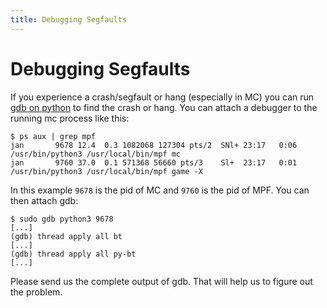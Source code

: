```yaml
---
title: Debugging Segfaults
---
```


# Debugging Segfaults


If you experience a crash/segfault or hang (especially in MC) you can
run [gdb on python](https://wiki.python.org/moin/DebuggingWithGdb) to
find the crash or hang. You can attach a debugger to the running mc
process like this:

``` console
$ ps aux | grep mpf
jan       9678 12.4  0.3 1082068 127304 pts/2  SNl+ 23:17   0:06 /usr/bin/python3 /usr/local/bin/mpf mc
jan       9760 37.0  0.1 571368 56660 pts/3    Sl+  23:17   0:01 /usr/bin/python3 /usr/local/bin/mpf game -X
```

In this example `9678` is the pid of MC and `9760` is the pid of MPF.
You can then attach gdb:

``` console
$ sudo gdb python3 9678
[...]
(gdb) thread apply all bt
[...]
(gdb) thread apply all py-bt
[...]
```

Please send us the complete output of gdb. That will help us to figure
out the problem.
